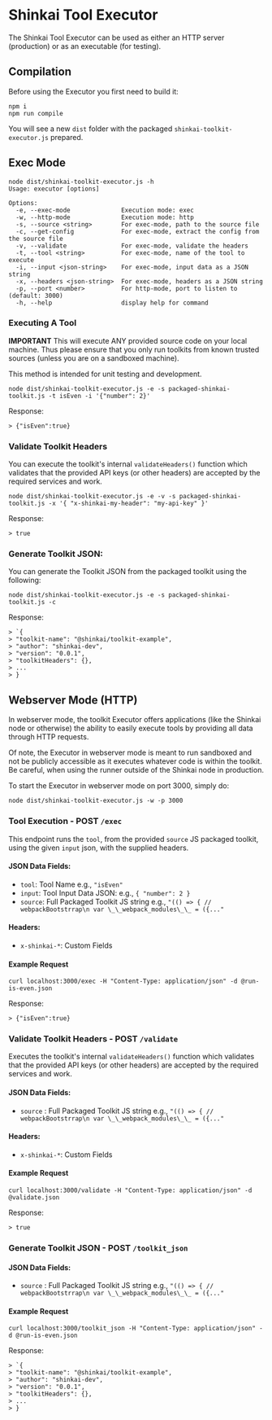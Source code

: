# Shinkai Tool Executor

The Shinkai Tool Executor can be used as either an HTTP server (production) or as an executable (for testing).

## Compilation

Before using the Executor you first need to build it:

```
npm i
npm run compile
```

You will see a new `dist` folder with the packaged `shinkai-toolkit-executor.js` prepared.

## Exec Mode

```
node dist/shinkai-toolkit-executor.js -h
Usage: executor [options]

Options:
  -e, --exec-mode              Execution mode: exec
  -w, --http-mode              Execution mode: http
  -s, --source <string>        For exec-mode, path to the source file
  -c, --get-config             For exec-mode, extract the config from the source file
  -v, --validate               For exec-mode, validate the headers
  -t, --tool <string>          For exec-mode, name of the tool to execute
  -i, --input <json-string>    For exec-mode, input data as a JSON string
  -x, --headers <json-string>  For exec-mode, headers as a JSON string
  -p, --port <number>          For http-mode, port to listen to (default: 3000)
  -h, --help                   display help for command
```

### Executing A Tool

**IMPORTANT** This will execute ANY provided source code on your local machine. Thus please ensure that you only run toolkits from known trusted sources (unless you are on a sandboxed machine).

This method is intended for unit testing and development.

```
node dist/shinkai-toolkit-executor.js -e -s packaged-shinkai-toolkit.js -t isEven -i '{"number": 2}'
```

Response:

```
> {"isEven":true}
```

### Validate Toolkit Headers

You can execute the toolkit's internal `validateHeaders()` function which validates that the provided API keys (or other headers) are accepted by the required services and work.

```
node dist/shinkai-toolkit-executor.js -e -v -s packaged-shinkai-toolkit.js -x '{ "x-shinkai-my-header": "my-api-key" }'
```

Response:

```
> true
```

### Generate Toolkit JSON:

You can generate the Toolkit JSON from the packaged toolkit using the following:

```
node dist/shinkai-toolkit-executor.js -e -s packaged-shinkai-toolkit.js -c
```

Response:

```
> `{
> "toolkit-name": "@shinkai/toolkit-example",
> "author": "shinkai-dev",
> "version": "0.0.1",
> "toolkitHeaders": {},
> ...
> }
```

## Webserver Mode (HTTP)

In webserver mode, the toolkit Executor offers applications (like the Shinkai node or otherwise) the ability to easily execute tools by providing all data through HTTP requests.

Of note, the Executor in webserver mode is meant to run sandboxed and not be publicly accessible as it executes whatever code is within the toolkit. Be careful, when using the runner outside of the Shinkai node in production.

To start the Executor in webserver mode on port 3000, simply do:

```
node dist/shinkai-toolkit-executor.js -w -p 3000
```

### Tool Execution - POST `/exec`

This endpoint runs the `tool`, from the provided `source` JS packaged toolkit, using the given `input` json, with the supplied headers.

#### JSON Data Fields:

- `tool`: Tool Name e.g., `"isEven"`
- `input`: Tool Input Data JSON: e.g., `{ "number": 2 }`
- `source`: Full Packaged Toolkit JS string e.g., `"(() => { // webpackBootstrrap\n var \_\_webpack_modules\_\_ = ({..."`

#### Headers:

- `x-shinkai-*`: Custom Fields

#### Example Request

```
curl localhost:3000/exec -H "Content-Type: application/json" -d @run-is-even.json
```

Response:

```
> {"isEven":true}
```

### Validate Toolkit Headers - POST `/validate`

Executes the toolkit's internal `validateHeaders()` function which validates that the provided API keys (or other headers) are accepted by the required services and work.

#### JSON Data Fields:

- `source` : Full Packaged Toolkit JS string e.g., `"(() => { // webpackBootstrrap\n var \_\_webpack_modules\_\_ = ({..."`

#### Headers:

- `x-shinkai-*`: Custom Fields

#### Example Request

```
curl localhost:3000/validate -H "Content-Type: application/json" -d @validate.json
```

Response:

```
> true
```

### Generate Toolkit JSON - POST `/toolkit_json`

#### JSON Data Fields:

- `source` : Full Packaged Toolkit JS string e.g., `"(() => { // webpackBootstrrap\n var \_\_webpack_modules\_\_ = ({..."`

#### Example Request

```
curl localhost:3000/toolkit_json -H "Content-Type: application/json" -d @run-is-even.json
```

Response:

```
> `{
> "toolkit-name": "@shinkai/toolkit-example",
> "author": "shinkai-dev",
> "version": "0.0.1",
> "toolkitHeaders": {},
> ...
> }
```
